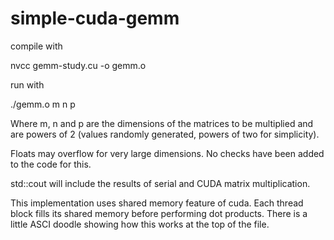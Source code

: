 # simple-cuda-gemm

compile with

nvcc gemm-study.cu -o gemm.o

run with

./gemm.o m n p

Where m, n and p are the dimensions of the matrices to be multiplied and are powers of 2 (values randomly generated, powers of two for simplicity).

Floats may overflow for very large dimensions.  No checks have been added to the code for this.  

std::cout will include the results of serial and CUDA matrix multiplication.

This implementation uses shared memory feature of cuda.  Each thread block fills its shared memory before 
performing dot products.  There is a little ASCI doodle showing how this works at the top of the file.  
